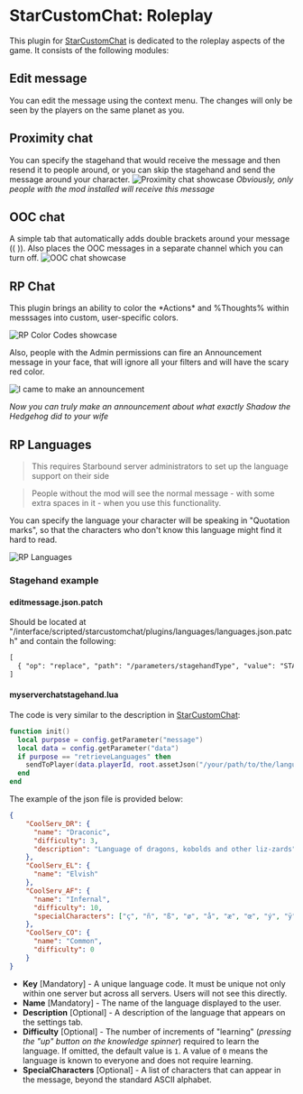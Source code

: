 # StarCustomChat: Roleplay

This plugin for [StarCustomChat](https://github.com/KrashV/StarCustomChat) is dedicated to the roleplay aspects of the game. It consists of the following modules:

## Edit message
You can edit the message using the context menu. The changes will only be seen by the players on the same planet as you.

## Proximity chat
You can specify the stagehand that would receive the message and then resend it to people around, or you can skip the stagehand and send the message around your character. 
![Proximity chat showcase](https://i.imgur.com/fbnNKF0.png)
*Obviously, only people with the mod installed will receive this message*

## OOC chat
A simple tab that automatically adds double brackets around your message (( )). Also places the OOC messages in a separate channel which you can turn off.
![OOC chat showcase](https://i.imgur.com/AeTFO7a.png)


## RP Chat

This plugin brings an ability to color the \*Actions* and %Thoughts% within messsages into custom, user-specific colors.

![RP Color Codes showcase](https://i.imgur.com/ZXh5DKo.png)

Also, people with the Admin permissions can fire an Announcement message in your face, that will ignore all your filters and will have the scary red color.

![I came to make an announcement](https://i.imgur.com/PLWKb4a.png)

*Now you can truly make an announcement about what exactly Shadow the Hedgehog did to your wife*

## RP Languages

> This requires Starbound server administrators to set up the language support on their side

> People without the mod will see the normal message - with some extra spaces in it - when you use this functionality.

You can specify the language your character will be speaking in "Quotation marks", so that the characters who don't know this language might find it hard to read.

![RP Languages](https://i.imgur.com/FxM7l4p.png)


### Stagehand example

#### editmessage.json.patch

Should be located at "/interface/scripted/starcustomchat/plugins/languages/languages.json.patch" and contain the following:

```diff
[
  { "op": "replace", "path": "/parameters/stagehandType", "value": "STAGEHAND_NAME"}
]
```

#### myserverchatstagehand.lua

The code is very similar to the description in [StarCustomChat](https://github.com/KrashV/StarCustomChat?tab=readme-ov-file#stagehand-configuration):

```lua
function init()
  local purpose = config.getParameter("message")
  local data = config.getParameter("data")
  if purpose == "retrieveLanguages" then
    sendToPlayer(data.playerId, root.assetJson("/your/path/to/the/languages/json/file"))
  end
end
```

The example of the json file is provided below:
```json
{
    "CoolServ_DR": {
      "name": "Draconic",
      "difficulty": 3,
      "description": "Language of dragons, kobolds and other liz-zards"
    },
    "CoolServ_EL": {
      "name": "Elvish"
    },
    "CoolServ_AF": {
      "name": "Infernal",
      "difficulty": 10,
      "specialCharacters": ["ç", "ñ", "ß", "ø", "å", "æ", "œ", "ý", "ÿ"]
    },
    "CoolServ_CO": {
      "name": "Common",
      "difficulty": 0
    }
}
```
* **Key** [Mandatory] - A unique language code. It must be unique not only within one server but across all servers. Users will not see this directly.
* **Name** [Mandatory] - The name of the language displayed to the user.
* **Description** [Optional] - A description of the language that appears on the settings tab.
* **Difficulty** [Optional] - The number of increments of "learning" (*pressing the "up" button on the knowledge spinner*) required to learn the language. If omitted, the default value is `1`. A value of `0` means the language is known to everyone and does not require learning.
* **SpecialCharacters** [Optional] - A list of characters that can appear in the message, beyond the standard ASCII alphabet.